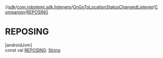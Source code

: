 //[sdk](../../../../index.md)/[com.robotemi.sdk.listeners](../../index.md)/[OnGoToLocationStatusChangedListener](../index.md)/[Companion](index.md)/[REPOSING](-r-e-p-o-s-i-n-g.md)

# REPOSING

[androidJvm]\
const val [REPOSING](-r-e-p-o-s-i-n-g.md): [String](https://kotlinlang.org/api/latest/jvm/stdlib/kotlin/-string/index.html)
